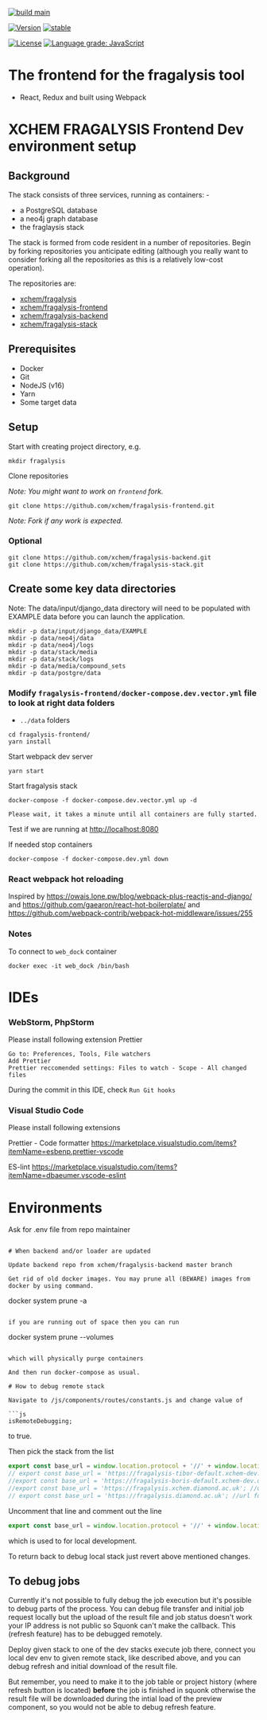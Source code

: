 [![build main](https://github.com/xchem/fragalysis-frontend/actions/workflows/build-main.yaml/badge.svg)](https://github.com/xchem/fragalysis-frontend/actions/workflows/build-main.yaml)

[![Version](http://img.shields.io/badge/version-0.1.0-blue.svg?style=flat)](https://github.com/xchem/fragalysis-frontend)
[![stable](http://badges.github.io/stability-badges/dist/stable.svg)](http://github.com/badges/stability-badges)

[![License](http://img.shields.io/badge/license-MIT-blue.svg?style=flat)](https://github.com/xchem/fragalysis-frontend/blob/master/LICENSE)
[![Language grade: JavaScript](https://img.shields.io/lgtm/grade/javascript/g/xchem/fragalysis-frontend.svg?logo=lgtm&logoWidth=18)](https://lgtm.com/projects/g/xchem/fragalysis-frontend/context:javascript)

# The frontend for the fragalysis tool

- React, Redux and built using Webpack

# XCHEM FRAGALYSIS Frontend Dev environment setup

## Background

The stack consists of three services, running as containers: -

- a PostgreSQL database
- a neo4j graph database
- the fraglaysis stack

The stack is formed from code resident in a number of repositories.
Begin by forking repositories you anticipate editing (although you really want
to consider forking all the repositories as this is a relatively low-cost
operation).

The repositories are:

- [xchem/fragalysis](https://github.com/xchem/fragalysis)
- [xchem/fragalysis-frontend](https://github.com/xchem/fragalysis-frontend)
- [xchem/fragalysis-backend](https://github.com/xchem/fragalysis-backend)
- [xchem/fragalysis-stack](https://github.com/xchem/fragalysis-stack)

## Prerequisites

- Docker
- Git
- NodeJS (v16)
- Yarn
- Some target data

## Setup

Start with creating project directory, e.g.

```
mkdir fragalysis
```

Clone repositories

_Note: You might want to work on `frontend` fork._

```
git clone https://github.com/xchem/fragalysis-frontend.git
```

_Note: Fork if any work is expected._

### Optional

```
git clone https://github.com/xchem/fragalysis-backend.git
git clone https://github.com/xchem/fragalysis-stack.git
```

## Create some key data directories

Note: The data/input/django_data directory will need to be populated with EXAMPLE data before you can launch the application.

```
mkdir -p data/input/django_data/EXAMPLE
mkdir -p data/neo4j/data
mkdir -p data/neo4j/logs
mkdir -p data/stack/media
mkdir -p data/stack/logs
mkdir -p data/media/compound_sets
mkdir -p data/postgre/data
```

### Modify `fragalysis-frontend/docker-compose.dev.vector.yml` file to look at right data folders

- `../data` folders

```
cd fragalysis-frontend/
yarn install
```

Start webpack dev server

```
yarn start
```

Start fragalysis stack

```
docker-compose -f docker-compose.dev.vector.yml up -d
```

`Please wait, it takes a minute until all containers are fully started.`

Test if we are running at [http://localhost:8080](http://localhost:8080)

If needed stop containers

```
docker-compose -f docker-compose.dev.yml down
```

### React webpack hot reloading

Inspired by https://owais.lone.pw/blog/webpack-plus-reactjs-and-django/ and https://github.com/gaearon/react-hot-boilerplate/ and https://github.com/webpack-contrib/webpack-hot-middleware/issues/255

### Notes

To connect to `web_dock` container

```
docker exec -it web_dock /bin/bash
```

# IDEs

### WebStorm, PhpStorm

Please install following extension Prettier

```
Go to: Preferences, Tools, File watchers
Add Prettier
Prettier reccomended settings: Files to watch - Scope - All changed files
```

During the commit in this IDE, check `Run Git hooks`

### Visual Studio Code

Please install following extensions

Prettier - Code formatter https://marketplace.visualstudio.com/items?itemName=esbenp.prettier-vscode

ES-lint https://marketplace.visualstudio.com/items?itemName=dbaeumer.vscode-eslint

# Environments

Ask for .env file from repo maintainer
```

# When backend and/or loader are updated

Update backend repo from xchem/fragalysis-backend master branch

Get rid of old docker images. You may prune all (BEWARE) images from docker by using command.

```
docker system prune -a
```

if you are running out of space then you can run

```
docker system prune --volumes
```

which will physically purge containers

And then run docker-compose as usual.

# How to debug remote stack

Navigate to /js/components/routes/constants.js and change value of

```js
isRemoteDebugging;
```

to true.

Then pick the stack from the list

```js
export const base_url = window.location.protocol + '//' + window.location.host; //url for local developement
// export const base_url = 'https://fragalysis-tibor-default.xchem-dev.diamond.ac.uk'; //url for debugging on main dev pod
//export const base_url = 'https://fragalysis-boris-default.xchem-dev.diamond.ac.uk'; //url for debugging on secondary dev pod
//export const base_url = 'https://fragalysis.xchem.diamond.ac.uk'; //url for debugging staging
// export const base_url = 'https://fragalysis.diamond.ac.uk'; //url for debugging production
```

Uncomment that line and comment out the line

```js
export const base_url = window.location.protocol + '//' + window.location.host; //url for local developement
```

which is used to for local development.

To return back to debug local stack just revert above mentioned changes.

## To debug jobs

Currently it's not possible to fully debug the job execution but it's possible to debug parts of the process.
You can debug file transfer and initial job request locally but the upload of the result file and job status
doesn't work your IP address is not public so Squonk can't make the callback. This (refresh feature) has to be debugged remotely.

Deploy given stack to one of the dev stacks execute job there, connect you local dev env to given remote stack,
like described above, and you can debug refresh and initial download of the result file.

But remember, you need to make it to the job table or project history (where refresh button is located) **before** the job is finished in squonk otherwise the result file will be downloaded during the intial load of the preview component, so you would not be able to debug refresh feature.
